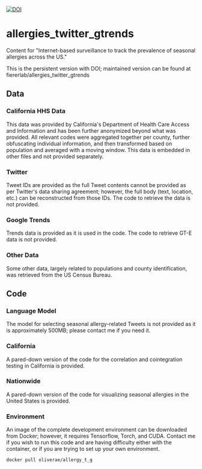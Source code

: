 
[![DOI](https://zenodo.org/badge/828702394.svg)](https://zenodo.org/doi/10.5281/zenodo.12741286)

# allergies_twitter_gtrends
Content for "Internet-based surveillance to track the prevalence of seasonal allergies across the US."

This is the persistent version with DOI; maintained version can be found at fiererlab/allergies_twitter_gtrends 

## Data
### California HHS Data
This data was provided by California's Department of Health Care Access and Information and has been further anonymized beyond what was provided. All relevant codes were aggregated together per county, further obfuscating individual information, and then transformed based on population and averaged with a moving window. This data is embedded in other files and not provided separately.

### Twitter
Tweet IDs are provided as the full Tweet contents cannot be provided as per Twitter's data sharing agreement; however, the full body (text, location, etc.) can be reconstructed from those IDs. The code to retrieve the data is not provided.

### Google Trends
Trends data is provided as it is used in the code. The code to retrieve GT-E data is not provided.

### Other Data
Some other data, largely related to populations and county identification, was retrieved from the US Census Bureau.

## Code
### Language Model
The model for selecting seasonal allergy-related Tweets is not provided as it is approximately 500MB; please contact me if you need it.

### California
A pared-down version of the code for the correlation and cointegration testing in California is provided.

### Nationwide
A pared-down version of the code for visualizing seasonal allergies in the United States is provided.

### Environment
An image of the complete development environment can be downloaded from Docker; however, it requires Tensorflow, Torch, and CUDA. Contact me if you wish to run this code and are having difficulty either with the container, or if you are trying to set up your own environment.

```docker pull oliverae/allergy_t_g```
